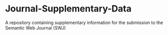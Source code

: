 # Journal-Supplementary-Data
A repository containing supplementary information for the submission to the Semantic Web Journal (SWJ)
